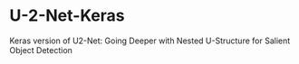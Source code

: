 # U-2-Net-Keras
Keras version of U2-Net: Going Deeper with Nested U-Structure for Salient Object Detection
